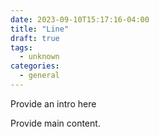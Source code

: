 ```yaml
---
date: 2023-09-10T15:17:16-04:00
title: "Line"
draft: true
tags:
  - unknown
categories:
  - general
---
```


Provide an intro here

<!-- more -->

Provide main content.
